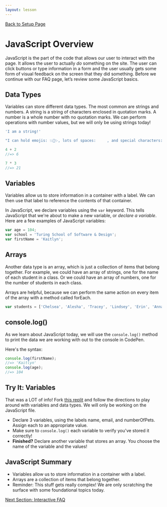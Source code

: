```yaml
---
layout: lesson
---
```


<a href="../">Back to Setup Page</a>

# JavaScript Overview

JavaScript is the part of the code that allows our user to interact with the page. It allows the user to actually <em>do</em> something on the site. The user can click buttons or type information in a form and the user usually gets some form of visual feedback on the screen that they did something. Before we continue with our FAQ page, let’s review some JavaScript basics.

## Data Types

Variables can store different data types. The most common are strings and numbers. A string is a string of characters enclosed in quotation marks. A number is a whole number with no quotation marks. We can perform operations with number values, but we will only be using strings today!

```js
'I am a string!'

"I can hold emojis: 💥🦄✨, lots of spaces:     , and special characters: $#@%"

4 + 2
//=> 6

7 * 3
//=> 21
```

## Variables

Variables allow us to store information in a container with a label. We can then use that label to reference the contents of that container. 

In JavaScript, we declare variables using the `var` keyword. This tells JavaScript that we're about to make a new variable, or _declare a variable_. Here are a few examples of JavaScript variables:

```js
var age = 104;
var school = 'Turing School of Software & Design';
var firstName = 'Kaitlyn';
```

## Arrays

Another data type is an array, which is just a collection of items that belong together. For example, we could have an array of strings, one for the name of each student in a class. Or we could have an array of numbers, one for the number of students in each class.

Arrays are helpful, because we can perform the same action on every item of the array with a method called forEach.

```js
var students = ['Chelsea', 'Alesha', 'Tracey', 'Lindsey', 'Erin', 'Anna'];
```

## console.log()

As we learn about JavaScript today, we will use the `console.log()` method to print the data we are working with out to the console in CodePen.

Here's the syntax:

```js
console.log(firstName);
//=> 'Kaitlyn'
console.log(age);
//=> 104
```

<div class="try-it-new">
  <h2>Try It: Variables</h2>
  <p>That was a LOT of info! Fork <a href="https://replit.com/@turingschool/javascript-variables#script.js" target="blank">this replit</a> and follow the directions to play around with variables and data types. We will only be working on the JavaScript file.</p>
  <ul>
    <li>Declare 3 variables, using the labels name, email, and numberOfPets. Assign each to an appropriate value.</li>
    <li>Make sure to <code>console.log()</code> each variable to verify you've stored it correctly!</li>
    <li><strong>Finished?</strong> Declare another variable that stores an array. You choose the name of the variable and the values!</li>
  </ul>
</div>


## JavaScript Summary

- Variables allow us to store information in a container with a label.
- Arrays are a collection of items that belong together.
- Reminder: This stuff gets really complex! We are only scratching the surface with some foundational topics today.

<a href="../js-2">Next Section: Interactive FAQ</a>
